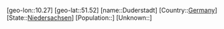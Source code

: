 ﻿---
location: [51.52,10.27]
type: City
tags:
- geo/City


SpocWebEntityId: 29900
isDeleted: false
confidential: public

---
[geo-lon::10.27]
[geo-lat::51.52]
[name::Duderstadt]
[Country::[Germany](geo/Continent/Europe/Germany.md)]
[State::[Niedersachsen](geo/Continent/Europe/Germany/Niedersachsen.md)]
[Population::]
[Unknown::]

